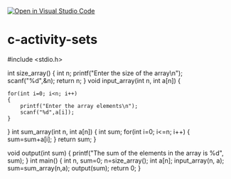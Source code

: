 [![Open in Visual Studio Code](https://classroom.github.com/assets/open-in-vscode-c66648af7eb3fe8bc4f294546bfd86ef473780cde1dea487d3c4ff354943c9ae.svg)](https://classroom.github.com/online_ide?assignment_repo_id=8481224&assignment_repo_type=AssignmentRepo)
# c-activity-sets
#include <stdio.h>

int size_array()
{
    int n;
    printf("Enter the size of the array\n");
    scanf("%d",&n);
    return n;
}
void input_array(int n, int a[n])
{
   
    for(int i=0; i<n; i++)
    {
        printf("Enter the array elements\n");
        scanf("%d",a[i]);
    }
}
int sum_array(int n, int a[n])
{
int sum;
for(int i=0; i<=n; i++)
    {
        sum=sum+a[i];
    }
    return sum;
    }

void output(int sum)
{
printf("The sum of the elements in the array is %d", sum);
}
int main()
{
    int n, sum=0;
    n=size_array();
    int a[n];
    input_array(n, a);
    sum=sum_array(n,a);
    output(sum);
    return 0;
}
